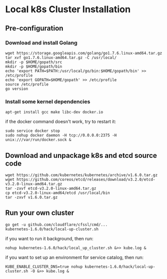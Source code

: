 # Local k8s Cluster Installation

## Pre-configuration

### Download and install Golang

```
wget https://storage.googleapis.com/golang/go1.7.6.linux-amd64.tar.gz
tar xvf go1.7.6.linux-amd64.tar.gz -C /usr/local/
mkdir -p $HOME/gopath/src
mkdir -p $HOME/gopath/bin
echo 'export PATH=$PATH:/usr/local/go/bin:$HOME/gopath/bin' >> /etc/profile
echo 'export GOPATH=$HOME/gopath' >> /etc/profile
source /etc/profile
go version
```

### Install some kernel dependencies

```
apt-get install gcc make libc-dev docker.io
```
if the docker command doesn't work, try to restart it:
```
sudo service docker stop
sudo nohup docker daemon -H tcp://0.0.0.0:2375 -H unix:///var/run/docker.sock &
```

## Download and unpackage k8s and etcd source code

```
wget https://github.com/kubernetes/kubernetes/archive/v1.6.0.tar.gz
wget https://github.com/coreos/etcd/releases/download/v3.2.0/etcd-v3.2.0-linux-amd64.tar.gz
tar -zxvf etcd-v3.2.0-linux-amd64.tar.gz
cp etcd-v3.2.0-linux-amd64/etcd /usr/local/bin
tar -zxvf v1.6.0.tar.gz
```

## Run your own cluster

```
go get -u github.com/cloudflare/cfssl/cmd/...
kubernetes-1.6.0/hack/local-up-cluster.sh
```
if you want to run it background, then run:
```
nohup kubernetes-1.6.0/hack/local_up_cluster.sh &>> kube.log &
```
if you want to set up an environment for service catalog, then run:
```
KUBE_ENABLE_CLUSTER_DNS=true nohup kubernetes-1.6.0/hack/local-up-cluster.sh -O &>> kube.log &
```
